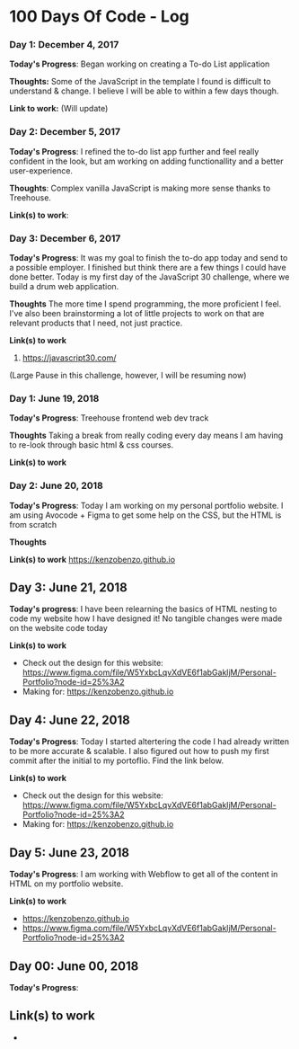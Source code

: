 # 100 Days Of Code - Log

### Day 1: December 4, 2017

**Today's Progress**: Began working on creating a To-do List application

**Thoughts:** Some of the JavaScript in the template I found is difficult to understand & change. I believe I will be able to within a few days though.

**Link to work:** (Will update)

### Day 2: December 5, 2017

**Today's Progress**: I refined the to-do list app further and feel really confident in the look, but am working on adding functionallity and a better user-experience.

**Thoughts**: Complex vanilla JavaScript is making more sense thanks to Treehouse.

**Link(s) to work**:


### Day 3: December 6, 2017

**Today's Progress**: It was my goal to finish the to-do app today and send to a possible employer. I finished but think there are a few things I could have done better. Today is my first day of the JavaScript 30 challenge, where we build a drum web application.

**Thoughts** The more time I spend programming, the more proficient I feel. I've also been brainstorming a lot of little projects to work on that are relevant products that I need, not just practice.

**Link(s) to work**
1. https://javascript30.com/


(Large Pause in this challenge, however, I will be resuming now)



### Day 1: June 19, 2018

**Today's Progress**: Treehouse frontend web dev track

**Thoughts** Taking a break from really coding every day means I am having to re-look through basic html & css courses.

**Link(s) to work**

### Day 2: June 20, 2018

**Today's Progress**: Today I am working on my personal portfolio website. I am using Avocode + Figma to get some help on the CSS, but the HTML is from scratch

**Thoughts** 

**Link(s) to work** https://kenzobenzo.github.io

## Day 3: June 21, 2018

**Today's progress**: I have been relearning the basics of HTML nesting to code my website how I have designed it! No tangible changes were made on the website code today

**Link(s) to work**
- Check out the design for this website: https://www.figma.com/file/W5YxbcLqvXdVE6f1abGakljM/Personal-Portfolio?node-id=25%3A2
- Making for: https://kenzobenzo.github.io

## Day 4: June 22, 2018

**Today's Progress**: Today I started altertering the code I had already written to be more accurate & scalable. I also figured out how to push my first commit after the initial to my portoflio. Find the link below.

**Link(s) to work**
- Check out the design for this website: https://www.figma.com/file/W5YxbcLqvXdVE6f1abGakljM/Personal-Portfolio?node-id=25%3A2
- Making for: https://kenzobenzo.github.io

## Day 5: June 23, 2018

**Today's Progress**: I am working with Webflow to get all of the content in HTML on my portfolio website.

**Link(s) to work**
- https://kenzobenzo.github.io
- https://www.figma.com/file/W5YxbcLqvXdVE6f1abGakljM/Personal-Portfolio?node-id=25%3A2

## Day 00: June 00, 2018

**Today's Progress**:

**Link(s) to work**
-
-
